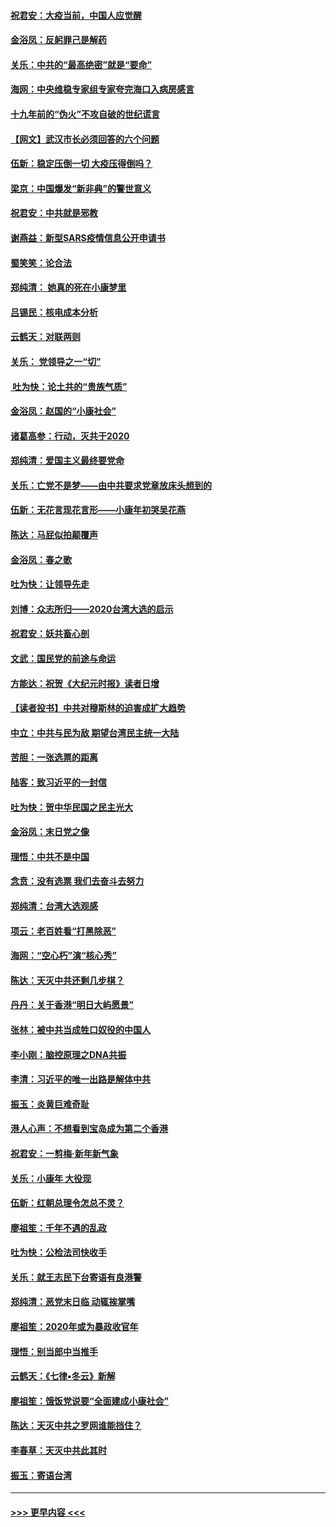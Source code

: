 #### [祝君安：大疫当前，中国人应觉醒](../pages/nsc993/n11821946.md?t=01270244) 
#### [金浴凤：反躬罪己是解药](../pages/nsc993/n11820280.md?t=01270244) 
#### [关乐：中共的“最高绝密”就是“要命”](../pages/nsc993/n11816946.md?t=01270244) 
#### [海网：中央维稳专家组专家夸完海口入病房感言](../pages/nsc993/n11815138.md?t=01270244) 
#### [十九年前的“伪火”不攻自破的世纪谎言](../pages/nsc993/n11813238.md?t=01270244) 
#### [【网文】武汉市长必须回答的六个问题](../pages/nsc993/n11813848.md?t=01270244) 
#### [伍新：稳定压倒一切 大疫压得倒吗？](../pages/nsc993/n11812634.md?t=01270244) 
#### [梁京：中国爆发“新非典”的警世意义](../pages/nsc993/n11812554.md?t=01270244) 
#### [祝君安：中共就是邪教](../pages/nsc993/n11812431.md?t=01270244) 
#### [谢燕益：新型SARS疫情信息公开申请书](../pages/nsc993/n11808840.md?t=01270244) 
#### [蜀笑笑：论合法](../pages/nsc993/n11808064.md?t=01270244) 
#### [郑纯清： 她真的死在小康梦里](../pages/nsc993/n11806623.md?t=01270244) 
#### [吕锡民：核电成本分析](../pages/nsc993/n11806284.md?t=01270244) 
#### [云鹤天：对联两则](../pages/nsc993/n11805957.md?t=01270244) 
#### [关乐： 党领导之一“切”](../pages/nsc993/n11804505.md?t=01270244) 
#### [ 吐为快：论土共的“贵族气质”](../pages/nsc993/n11804490.md?t=01270244) 
#### [金浴凤：赵国的“小康社会”](../pages/nsc993/n11804452.md?t=01270244) 
#### [诸葛高参：行动，灭共于2020](../pages/nsc993/n11804120.md?t=01270244) 
#### [郑纯清：爱国主义最终要党命](../pages/nsc993/n11802197.md?t=01270244) 
#### [关乐：亡党不是梦——由中共要求党章放床头想到的](../pages/nsc993/n11802156.md?t=01270244) 
#### [伍新：无花言现花言形——小康年初哭吴花燕](../pages/nsc993/n11800044.md?t=01270244) 
#### [陈达：马屁似拍颠覆声](../pages/nsc993/n11800010.md?t=01270244) 
#### [金浴凤：春之歌](../pages/nsc993/n11797687.md?t=01270244) 
#### [吐为快：让领导先走](../pages/nsc993/n11797512.md?t=01270244) 
#### [刘博：众志所归——2020台湾大选的启示](../pages/nsc993/n11796878.md?t=01270244) 
#### [祝君安：妖共畜心剖](../pages/nsc993/n11794273.md?t=01270244) 
#### [文武：国民党的前途与命运](../pages/nsc993/n11794198.md?t=01270244) 
#### [方能达：祝贺《大纪元时报》读者日增](../pages/nsc993/n11793807.md?t=01270244) 
#### [【读者投书】中共对穆斯林的迫害成扩大趋势](../pages/nsc993/n11791371.md?t=01270244) 
#### [中立：中共与民为敌 期望台湾民主统一大陆](../pages/nsc993/n11790392.md?t=01270244) 
#### [苦胆：一张选票的距离](../pages/nsc993/n11788914.md?t=01270244) 
#### [陆客：致习近平的一封信](../pages/nsc993/n11788867.md?t=01270244) 
#### [吐为快：贺中华民国之民主光大](../pages/nsc993/n11788618.md?t=01270244) 
#### [金浴凤：末日党之像](../pages/nsc993/n11787475.md?t=01270244) 
#### [理悟：中共不是中国](../pages/nsc993/n11787463.md?t=01270244) 
#### [念贲：没有选票  我们去奋斗去努力](../pages/nsc993/n11787398.md?t=01270244) 
#### [郑纯清：台湾大选观感](../pages/nsc993/n11786210.md?t=01270244) 
#### [项云：老百姓看“打黑除恶”](../pages/nsc993/n11785398.md?t=01270244) 
#### [海网：“空心朽”演“核心秀”](../pages/nsc993/n11783874.md?t=01270244) 
#### [陈达：天灭中共还剩几步棋？](../pages/nsc993/n11783719.md?t=01270244) 
#### [丹丹：关于香港“明日大屿愿景”](../pages/nsc993/n11783273.md?t=01270244) 
#### [张林：被中共当成牲口奴役的中国人](../pages/nsc993/n11782397.md?t=01270244) 
#### [李小刚：脑控原理之DNA共振](../pages/nsc993/n11780962.md?t=01270244) 
#### [李清：习近平的唯一出路是解体中共](../pages/nsc993/n11780866.md?t=01270244) 
#### [振玉：炎黄巨难奇耻](../pages/nsc993/n11779632.md?t=01270244) 
#### [港人心声：不想看到宝岛成为第二个香港](../pages/nsc993/n11778817.md?t=01270244) 
#### [祝君安：一剪梅‧新年新气象](../pages/nsc993/n11776340.md?t=01270244) 
#### [关乐：小康年 大役现](../pages/nsc993/n11774213.md?t=01270244) 
#### [伍新：红朝总理令怎总不灵？](../pages/nsc993/n11770813.md?t=01270244) 
#### [廖祖笙：千年不遇的乱政](../pages/nsc993/n11770373.md?t=01270244) 
#### [吐为快：公检法司快收手](../pages/nsc993/n11770359.md?t=01270244) 
#### [关乐：就王志民下台寄语有良港警](../pages/nsc993/n11769903.md?t=01270244) 
#### [郑纯清：恶党末日临 动辄挨掌嘴](../pages/nsc993/n11769356.md?t=01270244) 
#### [廖祖笙：2020年或为暴政收官年](../pages/nsc993/n11768216.md?t=01270244) 
#### [理悟：别当郎中当推手](../pages/nsc993/n11768243.md?t=01270244) 
#### [云鹤天：《七律▪冬云》新解](../pages/nsc993/n11768204.md?t=01270244) 
#### [廖祖笙：饿饭党说要“全面建成小康社会”](../pages/nsc993/n11767482.md?t=01270244) 
#### [陈达：天灭中共之罗网谁能挡住？](../pages/nsc993/n11767465.md?t=01270244) 
#### [李春草：天灭中共此其时](../pages/nsc993/n11767452.md?t=01270244) 
#### [振玉：寄语台湾](../pages/nsc993/n11767432.md?t=01270244) 

----
#### [ >>> 更早内容 <<< ](../indexes/nsc993-earlier.md)
